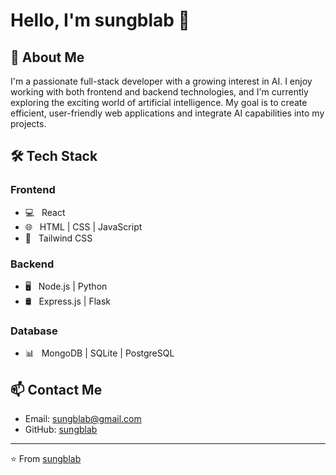 # Hello, I'm sungblab 👋

## 🚀 About Me

I'm a passionate full-stack developer with a growing interest in AI. I enjoy working with both frontend and backend technologies, and I'm currently exploring the exciting world of artificial intelligence. My goal is to create efficient, user-friendly web applications and integrate AI capabilities into my projects.

## 🛠 Tech Stack

### Frontend

- 💻 &nbsp; React
- 🌐 &nbsp; HTML | CSS | JavaScript
- 🎨 &nbsp; Tailwind CSS

### Backend

- 🖥 &nbsp; Node.js | Python
- 🛢 &nbsp; Express.js | Flask

### Database

- 📊 &nbsp; MongoDB | SQLite | PostgreSQL

## 📫 Contact Me

- Email: sungblab@gmail.com
- GitHub: [sungblab](https://github.com/sungblab)

---

⭐️ From [sungblab](https://github.com/sungblab)
